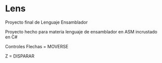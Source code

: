 # Lens
Proyecto final de Lenguaje Ensamblador

Proyecto hecho para materia lenguaje de ensamblador en ASM incrustado en C#

Controles
Flechas = MOVERSE

Z = DISPARAR
